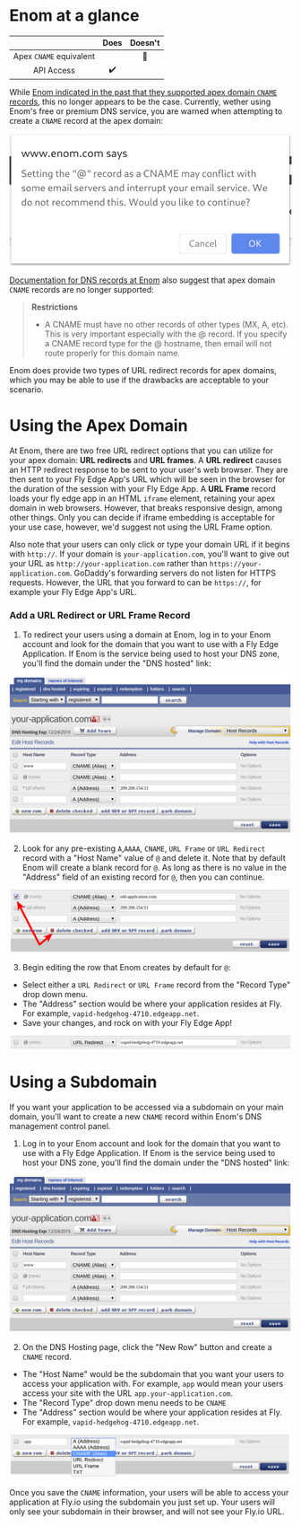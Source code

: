 # Enom at a glance

 |   | Does | Doesn't |
 | :---: | :---: | :---: |
 | Apex `CNAME` equivalent |  | :no_entry_sign: |
 | API Access | :heavy_check_mark:| |

While [Enom indicated in the past that they supported apex domain `CNAME` records](https://www.enom.com/blog/our-new-dns-under-the-hood/), this no longer appears to be the case. Currently, wether using Enom's free or premium DNS service, you are warned when attempting to create a `CNAME` record at the apex domain:

![Enom - Warning for CNAME at apex domain](./screenshots/enom/enom-cname-at-apex-domain-warning.png "Enom - Warning for CNAME at apex domain")

[Documentation for DNS records at Enom](https://www.enom.com/help/faq_hostrecords.aspx) also suggest that apex domain `CNAME` records are no longer supported:

> **Restrictions**
>
> * A CNAME must have no other records of other types (MX, A, etc). This is very important especially with the @ record. If you specify a CNAME record type for the @ hostname, then email will not route properly for this domain name.

Enom does provide two types of URL redirect records for apex domains, which you may be able to use if the drawbacks are acceptable to your scenario.

# Using the Apex Domain

At Enom, there are two free URL redirect options that you can utilize for your apex domain: **URL redirects** and **URL frames**. A **URL redirect** causes an HTTP redirect response to be sent to your user's web browser. They are then sent to your Fly Edge App's URL which will be seen in the browser for the duration of the session with your Fly Edge App. A **URL Frame** record loads your fly edge app in an HTML `iframe` element, retaining your apex domain in web browsers. However, that breaks responsive design, among other things. Only you can decide if iframe embedding is acceptable for your use case, however, we'd suggest not using the URL Frame option.

Also note that your users can only click or type your domain URL if it begins with `http://`. If your domain is `your-application.com`, you'll want to give out your URL as `http://your-application.com` rather than `https://your-application.com`. GoDaddy's forwarding servers do not listen for HTTPS requests. However, the URL that you forward to can be `https://`, for example your Fly Edge App's URL.

### Add a URL Redirect or URL Frame Record

1. To redirect your users using a domain at Enom, log in to your Enom account and look for the domain that you want to use with a Fly Edge Application. If Enom is the service being used to host your DNS zone, you'll find the domain under the "DNS hosted" link: 

![Enom - Manage DNS Records for your Domain](./screenshots/enom/enom-basic-dns-records.png "Enom - Manage DNS Records for your Domain")

2. Look for any pre-existing `A`,`AAAA`, `CNAME`, `URL Frame` or `URL Redirect` record with a "Host Name" value of `@` and delete it. Note that by default Enom will create a blank record for `@`. As long as there is no value in the "Address" field of an existing record for `@`, then you can continue.

![Enom - Manage DNS Records for your Domain](./screenshots/enom/enom-delete-old-apex-record.png "Enom - Manage DNS Records for your Domain")

3. Begin editing the row that Enom creates by default for `@`: 

  * Select either a `URL Redirect` or `URL Frame` record from the "Record Type" drop down menu.
  * The "Address" section would be where your application resides at Fly. For example, `vapid-hedgehog-4710.edgeapp.net`.
  * Save your changes, and rock on with your Fly Edge App!

![Enom - Create a URL redirect record for your Domain](./screenshots/enom/enom-url-redirect-record.png "Enom - Create a URL redirect record for your Domain")


# Using a Subdomain

If you want your application to be accessed via a subdomain on your main domain, you'll want to create a new `CNAME` record within Enom's DNS management control panel.

1. Log in to your Enom account and look for the domain that you want to use with a Fly Edge Application. If Enom is the service being used to host your DNS zone, you'll find the domain under the "DNS hosted" link:

![Enom - Manage DNS Records for your Domain](./screenshots/enom/enom-basic-dns-records.png "Enom - Manage DNS Records for your Domain")

2. On the DNS Hosting page, click the "New Row" button and create a `CNAME` record.

  * The "Host Name" would be the subdomain that you want your users to access your application with. For example, `app` would mean your users access your site with the URL `app.your-application.com`.
  * The "Record Type" drop down menu needs to be `CNAME`
  * The "Address" section would be where your application resides at Fly. For example, `vapid-hedgehog-4710.edgeapp.net`.

![Enom - Add CNAME Record to your zone](./screenshots/enom/enom-add-subdomain-cname.png "Enom - Add CNAME Record to your zone")

Once you save the `CNAME` information, your users will be able to access your application at Fly.io using the subdomain you just set up. Your users will only see your subdomain in their browser, and will not see your Fly.io URL.